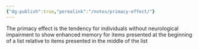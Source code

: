 ```yaml
---
{"dg-publish":true,"permalink":"/notes/primacy-effect/"}
---
```



The primacy effect is the tendency for individuals without neurological impairment to show enhanced memory for items presented at the beginning of a list relative to items presented in the middle of the list